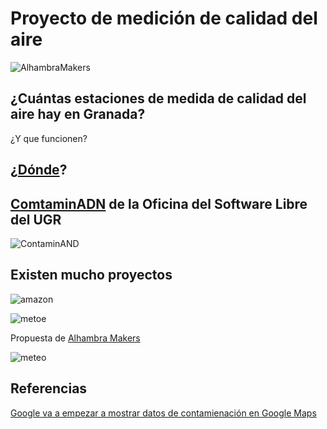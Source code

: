# Proyecto de medición de calidad del aire

![AlhambraMakers](https://avatars3.githubusercontent.com/u/27811355?v=3&s=150)


## ¿Cuántas estaciones de medida de calidad del aire hay en Granada?

¿Y que funcionen?

## ¿[Dónde](http://www.granada.org/inet/wambiente.nsf/b1b426e5d69467c3c125763b0031d0c4/9d664bddf7e64554c125764e003875c0!OpenDocument)?

## [ComtaminADN](https://github.com/oslugr/contaminAND/blob/master/planteamiento.md) de la Oficina del Software Libre del UGR

![ContaminAND](https://github.com/oslugr/contaminAND/raw/master/recursos/granada-radioactiva_reducido.png)


## Existen mucho proyectos

![amazon](https://images-na.ssl-images-amazon.com/images/I/61vUMRmo77L._SL1001_.jpg)


![metoe](https://blog.adafruit.com/wp-content/uploads/2009/06/3597088400-866e918c09-b.jpg)



Propuesta de  [Alhambra Makers](https://github.com/AlhambraMakers/Meteorologia/wiki)

![meteo](https://camo.githubusercontent.com/e66582cc28ef01d5febd130707c1ceb0ffeffe99/68747470733a2f2f63646e2e696e73747275637461626c65732e636f6d2f4641502f4c5a59522f4a323050364a37562f4641504c5a59524a323050364a37562e4d454449554d2e6a70673f77696474683d363134)

## Referencias

[Google va a empezar a mostrar datos de contamienación en Google Maps](https://www.xatakaciencia.com/medio-ambiente/google-street-view-permite-medir-la-contaminacion-calle-por-calle)
